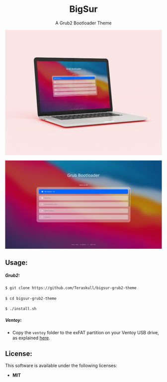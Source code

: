 <h1 align="center">
  BigSur
</h1>

<p align="center">
    A Grub2 Bootloader Theme
</p>

<div align="center">


![Mockup image](screenshots/bigsur_mockup.png)

![Bootloader image](screenshots/bigsur.png)

</div>


## Usage:

##### Grub2:

```bash
$ git clone https://github.com/Teraskull/bigsur-grub2-theme

$ cd bigsur-grub2-theme

$ ./install.sh
```
##### Ventoy:

* Copy the `ventoy` folder to the exFAT partition on your Ventoy USB drive, as explained [here](https://github.com/ventoy/Ventoy/issues/110).


## License:

This software is available under the following licenses:

  * **MIT**
